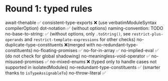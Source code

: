 # Round 1: typed rules

await-thenable ✅
consistent-type-exports ❌ (use verbatimModuleSyntax compilerOption)
dot-notation ✅ (without options)
naming-convention: TODO
no-base-to-string: ✅ (without options, only `.toString()`, see `restrict-plus-operands` and `restrict-template-expressions` for other checks)
no-duplicate-type-constituents ❌(merged with no-redundant-type-constituents)
no-floating-promises ✅
no-for-in-array ✅
no-implied-eval ✅ (do not check for global shadowing)
no-meaningless-void-operator ✅
no-misused-promises ✅
no-mixed-enums ❌ (typed only to handle cases not supported in isolatedModules)
no-redundant-type-constituents ✅ (smarter thanks to `isTypeAssignableTo`)
no-throw-literal ✅

